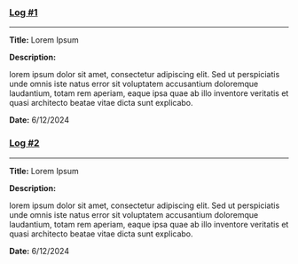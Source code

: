 ### [Log #1](log-1.md)

<hr/>

**Title:** Lorem Ipsum

**Description:**

lorem ipsum dolor sit amet, consectetur adipiscing elit. Sed ut perspiciatis unde omnis iste natus error sit voluptatem accusantium doloremque laudantium, totam rem aperiam, eaque ipsa quae ab illo inventore veritatis et quasi architecto beatae vitae dicta sunt explicabo.

**Date:** 6/12/2024

### [Log #2](log-2.md)

<hr/>

**Title:** Lorem Ipsum

**Description:**

lorem ipsum dolor sit amet, consectetur adipiscing elit. Sed ut perspiciatis unde omnis iste natus error sit voluptatem accusantium doloremque laudantium, totam rem aperiam, eaque ipsa quae ab illo inventore veritatis et quasi architecto beatae vitae dicta sunt explicabo.

**Date:** 6/12/2024